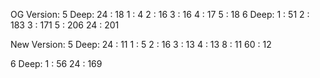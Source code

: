 OG Version:
5 Deep:
	24 : 18
	1 : 4
	2 : 16
	3 : 16
	4 : 17
	5 : 18
6 Deep:
	1 : 51
	2 : 183
	3 : 171
	5 : 206
	24 : 201
	
New Version:
5 Deep:
	24 : 11
	1 : 5
	2 : 16
	3 : 13
	4 : 13
	8 : 11
	60 : 12
	
6 Deep:
	1 : 56
	24 : 169